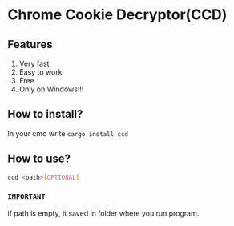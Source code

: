 # Chrome Cookie Decryptor(CCD) 
## Features
1. Very fast
2. Easy to work
3. Free
4. Only on Windows!!!

## How to install?
In your cmd write `cargo install ccd`

## How to use?

```bash
ccd <path>[OPTIONAL]
```

### `IMPORTANT`
if path is empty, it saved in folder where you run program.